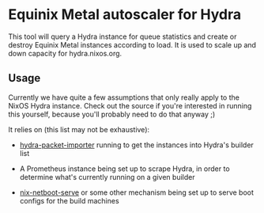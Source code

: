 # Equinix Metal autoscaler for Hydra

This tool will query a Hydra instance for queue statistics and create
or destroy Equinix Metal instances according to load. It is used to
scale up and down capacity for hydra.nixos.org.

## Usage

Currently we have quite a few assumptions that only really apply to
the NixOS Hydra instance. Check out the source if you're interested in
running this yourself, because you'll probably need to do that anyway
;)

It relies on (this list may not be exhaustive):

 - [hydra-packet-importer](https://github.com/NixOS/nixos-org-configurations/tree/master/hydra-packet-importer) running to get the instances into Hydra's builder list

 - A Prometheus instance being set up to scrape Hydra, in order to determine what's currently running on a given builder

 - [nix-netboot-serve](https://github.com/DeterminateSystems/nix-netboot-serve/) or some other mechanism being set up to serve boot configs for the build machines
